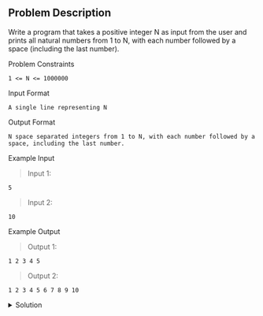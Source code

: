 ## Problem Description
Write a program that takes a positive integer N as input from the user and prints all natural numbers from 1 to N, with each number followed by a space (including the last number).


Problem Constraints
```
1 <= N <= 1000000
```


Input Format
```
A single line representing N
```


Output Format
```
N space separated integers from 1 to N, with each number followed by a space, including the last number.
```


Example Input

>Input 1:
```
5
```

>Input 2:
```
10
```

Example Output

>Output 1:
```
1 2 3 4 5 
```

>Output 2:
```
1 2 3 4 5 6 7 8 9 10 
```

<details>
  <summary>Solution</summary>
    Solution is not yet added!
